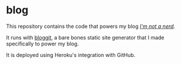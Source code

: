 # blog
This repository contains the code that powers my blog *[I'm not a nerd](imnotanerd.herokuapp.com)*.

It runs with [bloggit](http://github.com/subiabre/bloggit), a bare bones static site generator that I made specifically to power my blog.

It is deployed using Heroku's integration with GitHub.
